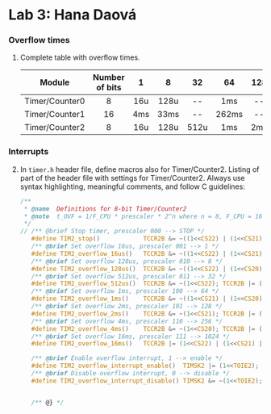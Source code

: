 # Lab 3: Hana Daová

### Overflow times

1. Complete table with overflow times.

   | **Module** | **Number of bits** | **1** | **8** | **32** | **64** | **128** | **256** | **1024** |
   | :-: | :-: | :-: | :-: | :-: | :-: | :-: | :-: | :-: |
   | Timer/Counter0 | 8  | 16u   | 128u   |  --  | 1ms   | --  | 4ms | 16ms |
   | Timer/Counter1 | 16 | 4ms   | 33ms   |  --  | 262ms | --  | 1s  | 4s   |
   | Timer/Counter2 | 8  | 16u   | 128u   | 512u | 1ms   | 2ms | 4ms | 16ms |

### Interrupts

2. In `timer.h` header file, define macros also for Timer/Counter2. Listing of part of the header file with settings for Timer/Counter2. Always use syntax highlighting, meaningful comments, and follow C guidelines:

   ```c
   /**
    * @name  Definitions for 8-bit Timer/Counter2
    * @note  t_OVF = 1/F_CPU * prescaler * 2^n where n = 8, F_CPU = 16 MHz
    */
   // /** @brief Stop timer, prescaler 000 --> STOP */
      #define TIM2_stop()            TCCR2B &= ~((1<<CS22) | (1<<CS21) | (1<<CS20));
      /** @brief Set overflow 16us, prescaler 001 --> 1 */
      #define TIM2_overflow_16us()   TCCR2B &= ~((1<<CS22) | (1<<CS21)); TCCR2B |= (1<<CS20);
      /** @brief Set overflow 128us, prescaler 010 --> 8 */
      #define TIM2_overflow_128us()  TCCR2B &= ~((1<<CS22) | (1<<CS20)); TCCR2B |= (1<<CS21);
      /** @brief Set overflow 512us, prescaler 011 --> 32 */
      #define TIM2_overflow_512us()  TCCR2B &= ~(1<<CS22); TCCR2B |= (1<<CS21) | (1<<CS20);
      /** @brief Set overflow 1ms, prescaler 100 --> 64 */
      #define TIM2_overflow_1ms()    TCCR2B &= ~((1<<CS21) | (1<<CS20)); TCCR2B |= (1<<CS22);
      /** @brief Set overflow 2ms, prescaler 101 --> 128 */
      #define TIM2_overflow_2ms()    TCCR2B &= ~(1<<CS21); TCCR2B |= (1<<CS22) | (1<<CS20);
      /** @brief Set overflow 4ms, prescaler 110 --> 256 */
      #define TIM2_overflow_4ms()    TCCR2B &= ~(1<<CS20); TCCR2B |= (1<<CS21) | (1<<CS22);
      /** @brief Set overflow 16ms, prescaler 111 --> 1024 */
      #define TIM2_overflow_16ms()   TCCR2B |= (1<<CS22) | (1<<CS21) | (1<<CS20);

      /** @brief Enable overflow interrupt, 1 --> enable */
      #define TIM2_overflow_interrupt_enable()  TIMSK2 |= (1<<TOIE2);
      /** @brief Disable overflow interrupt, 0 --> disable */
      #define TIM2_overflow_interrupt_disable() TIMSK2 &= ~(1<<TOIE2);


      /** @} */
   ```
